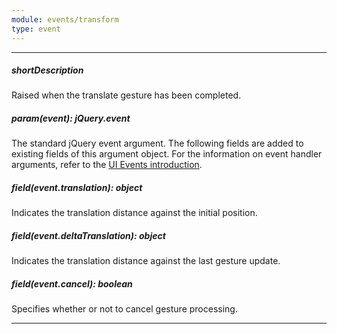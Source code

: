 ```yaml
---
module: events/transform
type: event
---
```

---
##### shortDescription
Raised when the translate gesture has been completed.

##### param(event): jQuery.event
The standard jQuery event argument. The following fields are added to existing fields of this argument object. For the information on event handler arguments, refer to the <a href="#introduction">UI Events introduction</a>.

##### field(event.translation): object
Indicates the translation distance against the initial position.

##### field(event.deltaTranslation): object
Indicates the translation distance against the last gesture update.

##### field(event.cancel): boolean
Specifies whether or not to cancel gesture processing.

---

